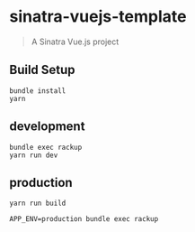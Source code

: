 # sinatra-vuejs-template

> A Sinatra Vue.js project

## Build Setup

```
bundle install
yarn
```

## development

```
bundle exec rackup
yarn run dev
```

## production

```
yarn run build

APP_ENV=production bundle exec rackup
```
